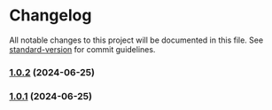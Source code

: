 # Changelog

All notable changes to this project will be documented in this file. See [standard-version](https://github.com/conventional-changelog/standard-version) for commit guidelines.

### [1.0.2](https://github.com/SaidBaseTemplate/rollup-library-ts/compare/v1.0.1...v1.0.2) (2024-06-25)

### [1.0.1](https://github.com/SaidBaseTemplate/rollup-library-ts/compare/v1.0.0...v1.0.1) (2024-06-25)
